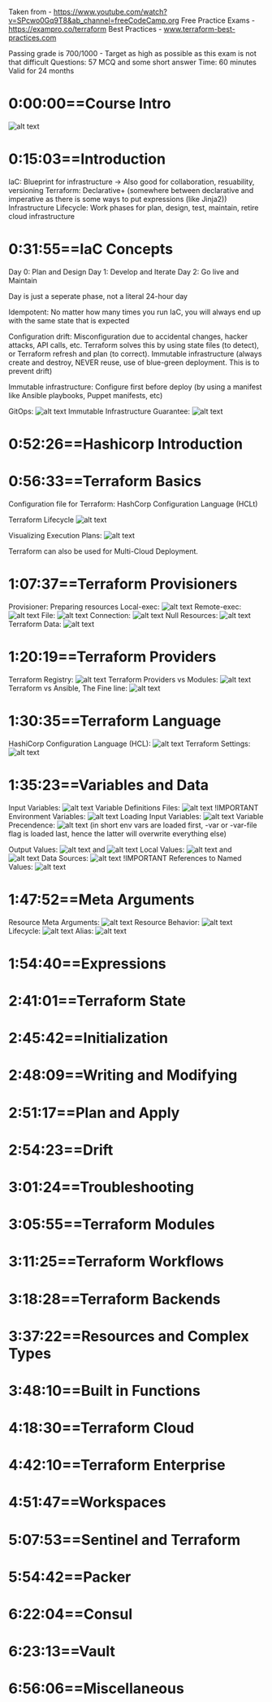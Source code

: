 Taken from - https://www.youtube.com/watch?v=SPcwo0Gq9T8&ab_channel=freeCodeCamp.org
Free Practice Exams - https://exampro.co/terraform
Best Practices - www.terraform-best-practices.com

Passing grade is 700/1000 - Target as high as possible as this exam is not that difficult
Questions: 57 MCQ and some short answer
Time: 60 minutes
Valid for 24 months

# 0:00:00==Course Intro

![alt text](assets/image.png)

# 0:15:03==Introduction

IaC: Blueprint for infrastructure -> Also good for collaboration, resuability, versioning
Terraform: Declarative+ (somewhere between declarative and imperative as there is some ways to put expressions (like Jinja2))
Infrastructure Lifecycle: Work phases for plan, design, test, maintain, retire cloud infrastructure

# 0:31:55==IaC Concepts

Day 0: Plan and Design
Day 1: Develop and Iterate
Day 2: Go live and Maintain

Day is just a seperate phase, not a literal 24-hour day

Idempotent: No matter how many times you run IaC, you will always end up with the same state that is expected

Configuration drift: Misconfiguration due to accidental changes, hacker attacks, API calls, etc.
Terraform solves this by using state files (to detect), or Terraform refresh and plan (to correct). Immutable infrastructure (always create and destroy, NEVER reuse, use of blue-green deployment. This is to prevent drift)

Immutable infrastructure: Configure first before deploy (by using a manifest like Ansible playbooks, Puppet manifests, etc)

GitOps: ![alt text](assets/image-1.png)
Immutable Infrastructure Guarantee: ![alt text](assets/image-2.png)

# 0:52:26==Hashicorp Introduction

# 0:56:33==Terraform Basics

Configuration file for Terraform: HashCorp Configuration Language (HCLt)

Terraform Lifecycle ![alt text](assets/image-3.png)

Visualizing Execution Plans: ![alt text](assets/image-4.png)

Terraform can also be used for Multi-Cloud Deployment.

# 1:07:37==Terraform Provisioners

Provisioner: Preparing resources
Local-exec: ![alt text](assets/image-5.png)
Remote-exec: ![alt text](assets/image-6.png)
File: ![alt text](assets/image-7.png)
Connection: ![alt text](assets/image-8.png)
Null Resources: ![alt text](assets/image-9.png)
Terraform Data: ![alt text](assets/image-10.png)

# 1:20:19==Terraform Providers

Terraform Registry: ![alt text](assets/image-11.png)
Terraform Providers vs Modules: ![alt text](assets/image-12.png)
Terraform vs Ansible, The Fine line: ![alt text](assets/image-13.png)

# 1:30:35==Terraform Language

HashiCorp Configuration Language (HCL): ![alt text](assets/image-14.png)
Terraform Settings: ![alt text](assets/image-15.png)

# 1:35:23==Variables and Data

Input Variables: ![alt text](assets/image-16.png)
Variable Definitions Files: ![alt text](assets/image-17.png)
!IMPORTANT Environment Variables: ![alt text](assets/image-18.png)
Loading Input Variables: ![alt text](assets/image-19.png)
Variable Precendence: ![alt text](assets/image-20.png) (in short env vars are loaded first, -var or -var-file flag is loaded last, hence the latter will overwrite everything else)

Output Values: ![alt text](assets/image-21.png) and ![alt text](assets/image-22.png)
Local Values: ![alt text](assets/image-23.png) and ![alt text](assets/image-24.png)
Data Sources: ![alt text](assets/image-25.png)
!IMPORTANT References to Named Values: ![alt text](assets/image-26.png)

# 1:47:52==Meta Arguments

Resource Meta Arguments: ![alt text](assets/image-27.png)
Resource Behavior: ![alt text](assets/image-28.png)
Lifecycle: ![alt text](assets/image-29.png)
Alias: ![alt text](assets/image-30.png)

# 1:54:40==Expressions

# 2:41:01==Terraform State

# 2:45:42==Initialization

# 2:48:09==Writing and Modifying

# 2:51:17==Plan and Apply

# 2:54:23==Drift

# 3:01:24==Troubleshooting

# 3:05:55==Terraform Modules

# 3:11:25==Terraform Workflows

# 3:18:28==Terraform Backends

# 3:37:22==Resources and Complex Types

# 3:48:10==Built in Functions

# 4:18:30==Terraform Cloud

# 4:42:10==Terraform Enterprise

# 4:51:47==Workspaces

# 5:07:53==Sentinel and Terraform

# 5:54:42==Packer

# 6:22:04==Consul

# 6:23:13==Vault

# 6:56:06==Miscellaneous
